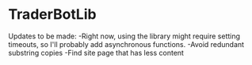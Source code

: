 TraderBotLib
============
Updates to be made: 
-Right now, using the library might require setting timeouts, so I'll probably add asynchronous functions. 
-Avoid redundant substring copies
-Find site page that has less content

